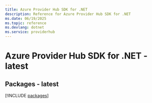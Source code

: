 ```yaml
---
title: Azure Provider Hub SDK for .NET
description: Reference for Azure Provider Hub SDK for .NET
ms.date: 06/19/2025
ms.topic: reference
ms.devlang: dotnet
ms.service: providerhub
---
```

# Azure Provider Hub SDK for .NET - latest
## Packages - latest
[!INCLUDE [packages](provider-hub-index.md)]